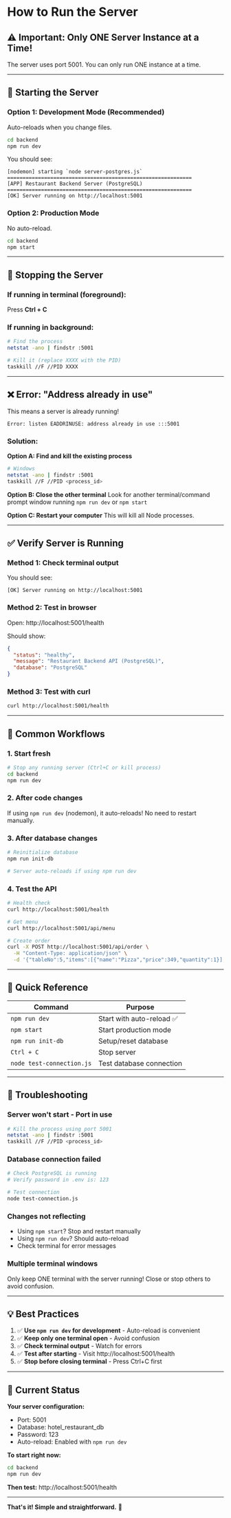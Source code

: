 # How to Run the Server

## ⚠️ Important: Only ONE Server Instance at a Time!

The server uses port 5001. You can only run ONE instance at a time.

---

## 🚀 Starting the Server

### Option 1: Development Mode (Recommended)
Auto-reloads when you change files.

```bash
cd backend
npm run dev
```

You should see:
```
[nodemon] starting `node server-postgres.js`
============================================================
[APP] Restaurant Backend Server (PostgreSQL)
============================================================
[OK] Server running on http://localhost:5001
```

### Option 2: Production Mode
No auto-reload.

```bash
cd backend
npm start
```

---

## 🛑 Stopping the Server

### If running in terminal (foreground):
Press **Ctrl + C**

### If running in background:
```bash
# Find the process
netstat -ano | findstr :5001

# Kill it (replace XXXX with the PID)
taskkill //F //PID XXXX
```

---

## ❌ Error: "Address already in use"

This means a server is already running!

```
Error: listen EADDRINUSE: address already in use :::5001
```

### Solution:

**Option A: Find and kill the existing process**
```bash
# Windows
netstat -ano | findstr :5001
taskkill //F //PID <process_id>
```

**Option B: Close the other terminal**
Look for another terminal/command prompt window running `npm run dev` or `npm start`

**Option C: Restart your computer**
This will kill all Node processes.

---

## ✅ Verify Server is Running

### Method 1: Check terminal output
You should see:
```
[OK] Server running on http://localhost:5001
```

### Method 2: Test in browser
Open: http://localhost:5001/health

Should show:
```json
{
  "status": "healthy",
  "message": "Restaurant Backend API (PostgreSQL)",
  "database": "PostgreSQL"
}
```

### Method 3: Test with curl
```bash
curl http://localhost:5001/health
```

---

## 🔄 Common Workflows

### 1. Start fresh
```bash
# Stop any running server (Ctrl+C or kill process)
cd backend
npm run dev
```

### 2. After code changes
If using `npm run dev` (nodemon), it auto-reloads!
No need to restart manually.

### 3. After database changes
```bash
# Reinitialize database
npm run init-db

# Server auto-reloads if using npm run dev
```

### 4. Test the API
```bash
# Health check
curl http://localhost:5001/health

# Get menu
curl http://localhost:5001/api/menu

# Create order
curl -X POST http://localhost:5001/api/order \
  -H "Content-Type: application/json" \
  -d '{"tableNo":5,"items":[{"name":"Pizza","price":349,"quantity":1}],"total":349}'
```

---

## 📝 Quick Reference

| Command | Purpose |
|---------|---------|
| `npm run dev` | Start with auto-reload ✅ |
| `npm start` | Start production mode |
| `npm run init-db` | Setup/reset database |
| `Ctrl + C` | Stop server |
| `node test-connection.js` | Test database connection |

---

## 🐛 Troubleshooting

### Server won't start - Port in use
```bash
# Kill the process using port 5001
netstat -ano | findstr :5001
taskkill //F //PID <process_id>
```

### Database connection failed
```bash
# Check PostgreSQL is running
# Verify password in .env is: 123

# Test connection
node test-connection.js
```

### Changes not reflecting
- Using `npm start`? Stop and restart manually
- Using `npm run dev`? Should auto-reload
- Check terminal for error messages

### Multiple terminal windows
Only keep ONE terminal with the server running!
Close or stop others to avoid confusion.

---

## 💡 Best Practices

1. ✅ **Use `npm run dev` for development** - Auto-reload is convenient
2. ✅ **Keep only one terminal open** - Avoid confusion
3. ✅ **Check terminal output** - Watch for errors
4. ✅ **Test after starting** - Visit http://localhost:5001/health
5. ✅ **Stop before closing terminal** - Press Ctrl+C first

---

## 🎯 Current Status

**Your server configuration:**
- Port: 5001
- Database: hotel_restaurant_db
- Password: 123
- Auto-reload: Enabled with `npm run dev`

**To start right now:**
```bash
cd backend
npm run dev
```

**Then test:**
http://localhost:5001/health

---

**That's it! Simple and straightforward.** 🚀

